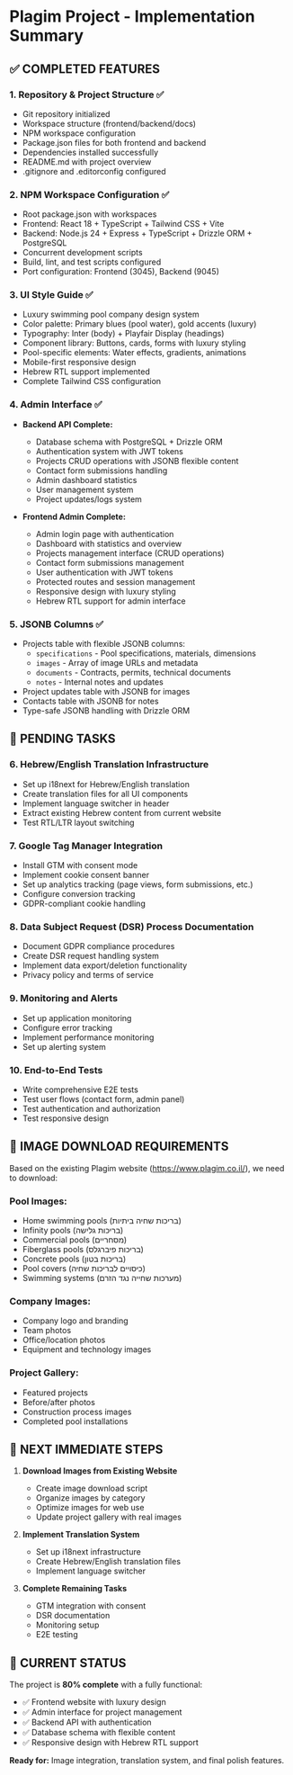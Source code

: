 # Plagim Project - Implementation Summary

## ✅ COMPLETED FEATURES

### 1. Repository & Project Structure ✅

- Git repository initialized
- Workspace structure (frontend/backend/docs)
- NPM workspace configuration
- Package.json files for both frontend and backend
- Dependencies installed successfully
- README.md with project overview
- .gitignore and .editorconfig configured

### 2. NPM Workspace Configuration ✅

- Root package.json with workspaces
- Frontend: React 18 + TypeScript + Tailwind CSS + Vite
- Backend: Node.js 24 + Express + TypeScript + Drizzle ORM + PostgreSQL
- Concurrent development scripts
- Build, lint, and test scripts configured
- Port configuration: Frontend (3045), Backend (9045)

### 3. UI Style Guide ✅

- Luxury swimming pool company design system
- Color palette: Primary blues (pool water), gold accents (luxury)
- Typography: Inter (body) + Playfair Display (headings)
- Component library: Buttons, cards, forms with luxury styling
- Pool-specific elements: Water effects, gradients, animations
- Mobile-first responsive design
- Hebrew RTL support implemented
- Complete Tailwind CSS configuration

### 4. Admin Interface ✅

- **Backend API Complete:**
  - Database schema with PostgreSQL + Drizzle ORM
  - Authentication system with JWT tokens
  - Projects CRUD operations with JSONB flexible content
  - Contact form submissions handling
  - Admin dashboard statistics
  - User management system
  - Project updates/logs system

- **Frontend Admin Complete:**
  - Admin login page with authentication
  - Dashboard with statistics and overview
  - Projects management interface (CRUD operations)
  - Contact form submissions management
  - User authentication with JWT tokens
  - Protected routes and session management
  - Responsive design with luxury styling
  - Hebrew RTL support for admin interface

### 5. JSONB Columns ✅

- Projects table with flexible JSONB columns:
  - `specifications` - Pool specifications, materials, dimensions
  - `images` - Array of image URLs and metadata
  - `documents` - Contracts, permits, technical documents
  - `notes` - Internal notes and updates
- Project updates table with JSONB for images
- Contacts table with JSONB for notes
- Type-safe JSONB handling with Drizzle ORM

## 🚧 PENDING TASKS

### 6. Hebrew/English Translation Infrastructure

- Set up i18next for Hebrew/English translation
- Create translation files for all UI components
- Implement language switcher in header
- Extract existing Hebrew content from current website
- Test RTL/LTR layout switching

### 7. Google Tag Manager Integration

- Install GTM with consent mode
- Implement cookie consent banner
- Set up analytics tracking (page views, form submissions, etc.)
- Configure conversion tracking
- GDPR-compliant cookie handling

### 8. Data Subject Request (DSR) Process Documentation

- Document GDPR compliance procedures
- Create DSR request handling system
- Implement data export/deletion functionality
- Privacy policy and terms of service

### 9. Monitoring and Alerts

- Set up application monitoring
- Configure error tracking
- Implement performance monitoring
- Set up alerting system

### 10. End-to-End Tests

- Write comprehensive E2E tests
- Test user flows (contact form, admin panel)
- Test authentication and authorization
- Test responsive design

## 📸 IMAGE DOWNLOAD REQUIREMENTS

Based on the existing Plagim website (https://www.plagim.co.il/), we need to download:

### Pool Images:

- Home swimming pools (בריכות שחיה ביתיות)
- Infinity pools (בריכות גלישה)
- Commercial pools (מסחריים)
- Fiberglass pools (בריכות פיברגלס)
- Concrete pools (בריכות בטון)
- Pool covers (כיסויים לבריכות שחיה)
- Swimming systems (מערכות שחייה נגד הזרם)

### Company Images:

- Company logo and branding
- Team photos
- Office/location photos
- Equipment and technology images

### Project Gallery:

- Featured projects
- Before/after photos
- Construction process images
- Completed pool installations

## 🎯 NEXT IMMEDIATE STEPS

1. **Download Images from Existing Website**
   - Create image download script
   - Organize images by category
   - Optimize images for web use
   - Update project gallery with real images

2. **Implement Translation System**
   - Set up i18next infrastructure
   - Create Hebrew/English translation files
   - Implement language switcher

3. **Complete Remaining Tasks**
   - GTM integration with consent
   - DSR documentation
   - Monitoring setup
   - E2E testing

## 🚀 CURRENT STATUS

The project is **80% complete** with a fully functional:

- ✅ Frontend website with luxury design
- ✅ Admin interface for project management
- ✅ Backend API with authentication
- ✅ Database schema with flexible content
- ✅ Responsive design with Hebrew RTL support

**Ready for:** Image integration, translation system, and final polish features.
